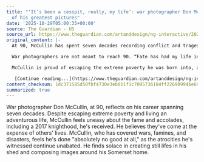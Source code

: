 ```yaml
---
title: "‘It’s been a cesspit, really, my life’: war photographer Don McCullin on 19
  of his greatest pictures"
date: '2025-10-29T05:00:35+00:00'
source: The Guardian - US
source_url: https://www.theguardian.com/artanddesign/ng-interactive/2025/oct/29/its-been-a-cesspit-really-my-life-war-photographer-don-mccullin-on-19-of-his-greatest-pictures
original_content: |-
  At 90, McCullin has spent seven decades recording conflict and tragedy – while escaping snipers, mortar fire and capture. He reflects on pain, pride and regret

  War photographers are not meant to reach 90. “Fate has had my life in its hands,” says Don McCullin. Over his seven-decade career covering wars, famines and disasters McCullin has been captured, and escaped snipers, mortar fire and more. How does it feel to be a survivor? “Uncomfortable,” he says. No wonder he finds solace in the beautiful still lifes he creates in his shed, or in the images he composes in the countryside around his Somerset home.

  McCullin is proud of escaping the extreme poverty he was born into, and the interesting and adventurous life he has lived, but he says the accolades – including a knighthood in 2017 – make him uneasy. “I feel as if I’ve been over-rewarded, and I definitely feel uncomfortable about that, because it’s been at the expense of other people’s lives.” But he has been the witness to atrocity, I point out, and that’s important. “Yes,” he says, uncertainly, “but, at the end of the day, it’s done absolutely no good at all. Look at Ukraine. Look at Gaza. I haven’t changed a solitary thing. I mean it. I feel as if I’ve been riding on other people’s pain over the last 60 years, and their pain hasn’t helped prevent this kind of tragedy. We’ve learned nothing.” It makes him despair.

   [Continue reading...](https://www.theguardian.com/artanddesign/ng-interactive/2025/oct/29/its-been-a-cesspit-really-my-life-war-photographer-don-mccullin-on-19-of-his-greatest-pictures)
content_checksum: 1dc371585d50fbf4730e3eb011f1c7095736184ff22690994be692f90802a961
summarized: true
---
```


War photographer Don McCullin, at 90, reflects on his career spanning seven decades. Despite escaping extreme poverty and living an adventurous life, McCullin feels uneasy about the fame and accolades, including a 2017 knighthood, he's received. He believes they've come at the expense of others' lives. McCullin, who has covered wars, famines, and disasters, feels he's done "absolutely no good at all," as the atrocities he's witnessed continue unabated. He finds solace in creating still lifes in his shed and composing images around his Somerset home.